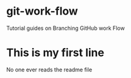 # git-work-flow
Tutorial guides on Branching GitHub work Flow

# This is my first line

No one ever reads the readme file
